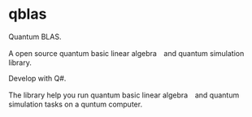 # qblas
Quantum BLAS.

A open source quantum basic linear algebra　and quantum simulation library.

Develop with Q#.

The library help you run quantum basic linear algebra　and quantum simulation tasks on a quntum computer.


